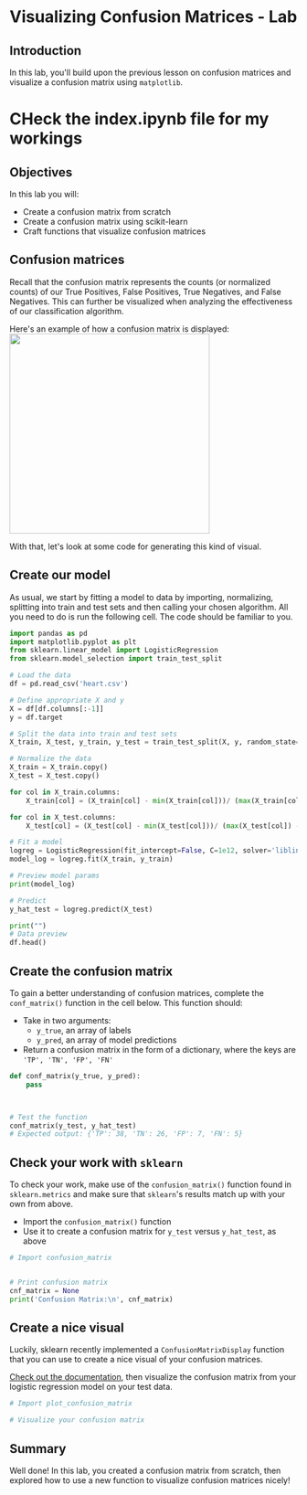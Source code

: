 # Visualizing Confusion Matrices - Lab

## Introduction

In this lab, you'll build upon the previous lesson on confusion matrices and visualize a confusion matrix using `matplotlib`. 

# CHeck the index.ipynb file for my workings

## Objectives

In this lab you will:  

- Create a confusion matrix from scratch 
- Create a confusion matrix using scikit-learn 
- Craft functions that visualize confusion matrices 

## Confusion matrices

Recall that the confusion matrix represents the counts (or normalized counts) of our True Positives, False Positives, True Negatives, and False Negatives. This can further be visualized when analyzing the effectiveness of our classification algorithm.   
  
Here's an example of how a confusion matrix is displayed:
<img src="https://curriculum-content.s3.amazonaws.com/data-science/images/new_confusion_matrix_2.png" width="350">

With that, let's look at some code for generating this kind of visual.

## Create our model
As usual, we start by fitting a model to data by importing, normalizing, splitting into train and test sets and then calling your chosen algorithm. All you need to do is run the following cell. The code should be familiar to you. 


```python
import pandas as pd
import matplotlib.pyplot as plt
from sklearn.linear_model import LogisticRegression
from sklearn.model_selection import train_test_split

# Load the data
df = pd.read_csv('heart.csv')

# Define appropriate X and y
X = df[df.columns[:-1]]
y = df.target

# Split the data into train and test sets 
X_train, X_test, y_train, y_test = train_test_split(X, y, random_state=0)

# Normalize the data
X_train = X_train.copy()
X_test = X_test.copy()

for col in X_train.columns:
    X_train[col] = (X_train[col] - min(X_train[col]))/ (max(X_train[col]) - min(X_train[col]))

for col in X_test.columns:
    X_test[col] = (X_test[col] - min(X_test[col]))/ (max(X_test[col]) - min(X_test[col]))    

# Fit a model
logreg = LogisticRegression(fit_intercept=False, C=1e12, solver='liblinear')
model_log = logreg.fit(X_train, y_train)

# Preview model params
print(model_log) 

# Predict
y_hat_test = logreg.predict(X_test)

print("")
# Data preview
df.head()
```

## Create the confusion matrix

To gain a better understanding of confusion matrices, complete the `conf_matrix()` function in the cell below.  This function should:

* Take in two arguments: 
    * `y_true`, an array of labels
    * `y_pred`, an array of model predictions
* Return a confusion matrix in the form of a dictionary, where the keys are `'TP', 'TN', 'FP', 'FN'`  


```python
def conf_matrix(y_true, y_pred):
    pass



# Test the function
conf_matrix(y_test, y_hat_test)
# Expected output: {'TP': 38, 'TN': 26, 'FP': 7, 'FN': 5}
```

## Check your work with `sklearn`

To check your work, make use of the `confusion_matrix()` function found in `sklearn.metrics` and make sure that `sklearn`'s results match up with your own from above.

- Import the `confusion_matrix()` function
- Use it to create a confusion matrix for `y_test` versus `y_hat_test`, as above 


```python
# Import confusion_matrix


# Print confusion matrix
cnf_matrix = None
print('Confusion Matrix:\n', cnf_matrix)
```

## Create a nice visual

Luckily, sklearn recently implemented a `ConfusionMatrixDisplay` function that you can use to create a nice visual of your confusion matrices. 

[Check out the documentation](https://scikit-learn.org/stable/modules/generated/sklearn.metrics.ConfusionMatrixDisplay.html), then visualize the confusion matrix from your logistic regression model on your test data.


```python
# Import plot_confusion_matrix

```


```python
# Visualize your confusion matrix

```

## Summary

Well done! In this lab, you created a confusion matrix from scratch, then explored how to use a new function to visualize confusion matrices nicely!
